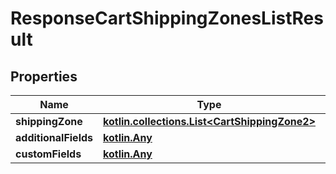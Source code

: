 
# ResponseCartShippingZonesListResult

## Properties
| Name | Type | Description | Notes |
| ------------ | ------------- | ------------- | ------------- |
| **shippingZone** | [**kotlin.collections.List&lt;CartShippingZone2&gt;**](CartShippingZone2.md) |  |  [optional] |
| **additionalFields** | [**kotlin.Any**](.md) |  |  [optional] |
| **customFields** | [**kotlin.Any**](.md) |  |  [optional] |



